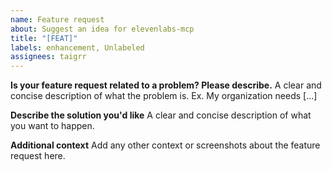 ```yaml
---
name: Feature request
about: Suggest an idea for elevenlabs-mcp
title: "[FEAT]"
labels: enhancement, Unlabeled
assignees: taigrr
---
```


**Is your feature request related to a problem? Please describe.**
A clear and concise description of what the problem is. Ex. My organization needs [...]

**Describe the solution you'd like**
A clear and concise description of what you want to happen.

**Additional context**
Add any other context or screenshots about the feature request here.

